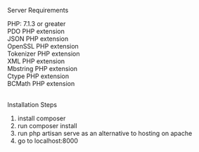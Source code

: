 <p>
Server Requirements
</p>

PHP: 7.1.3 or greater <br/>
PDO PHP extension <br/>
JSON PHP extension <br/>
OpenSSL PHP extension <br/>
Tokenizer PHP extension <br/>
XML PHP extension <br/>
Mbstring PHP extension <br/>
Ctype PHP extension <br/>
BCMath PHP extension <br/>
<br/>
<p>
Installation Steps
</p>

1. install composer 
2. run composer install
3. run php artisan serve as an alternative to hosting on apache
4. go to localhost:8000
